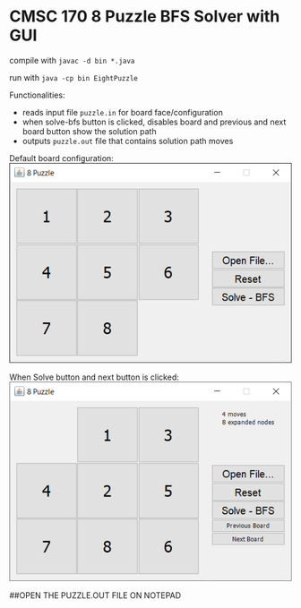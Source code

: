 # CMSC 170 8 Puzzle BFS Solver with GUI

compile with
`javac -d bin *.java`

run with
`java -cp bin EightPuzzle`

Functionalities:

* reads input file `puzzle.in` for board face/configuration
* when solve-bfs button is clicked, disables board and previous and next board button show the solution path
* outputs `puzzle.out` file that contains solution path moves

Default board configuration: <br />
![What it looks like when ran](uponRunning.png)

When Solve button and next button is clicked: <br />
![What it looks like when solve button clicked](whenSolveClicked.gif)

##OPEN THE PUZZLE.OUT FILE ON NOTEPAD
